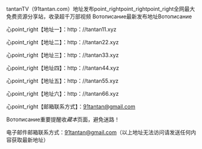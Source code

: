 

tantanTV（91tantan.com）地址发布point_rightpoint_rightpoint_right全网最大免费资源分享站，收录超千万部视频
Вотописание最新发布地址Вотописание

心point_right【地址一】：http：//tantan11.xyz

心point_right【地址二】：http：//tantan22.xyz

心point_right【地址三】：http：//tantan33.xyz

心point_right【地址四】：http：//tantan44.xyz

心point_right【地址五】：http：//tantan55.xyz

心point_right【地址六】：http：//tantan66.xyz

心point_right【邮箱联系方式】：91tantan@gmail.com

Вотописание重要提醒收$藏本$页面，避免迷路！

电子邮件邮箱联系方式：91tantan@gmail.com（以上地址无法访问请发送任何内容获取最新地址）
